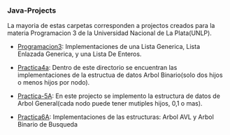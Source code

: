 ### Java-Projects

La mayoria de estas carpetas corresponden a projectos creados para la materia Programacion 3 de la Universidad Nacional de La Plata(UNLP).


* [Programacion3](https://github.com/kriox26/Java-Projects/tree/master/Programacion3):
Implementaciones de una Lista Generica, Lista Enlazada Generica, y una Lista De Enteros.

* [Practica4a](https://github.com/kriox26/Java-Projects/tree/master/Practica4A):
Dentro de este directorio se encuentran las implementaciones de la estructua de datos Arbol Binario(solo dos hijos o menos hijos por nodo).

* [Practica-5A](https://github.com/kriox26/Java-Projects/tree/master/Practica-5A):
En este projecto se implemento la estructura de datos de Arbol General(cada nodo puede tener mutiples hijos, 0,1 o mas).

* [Practica6A](https://github.com/kriox26/Java-Projects/tree/master/Practica6A):
Implementaciones de las estructuras: Arbol AVL y Arbol Binario de Busqueda
